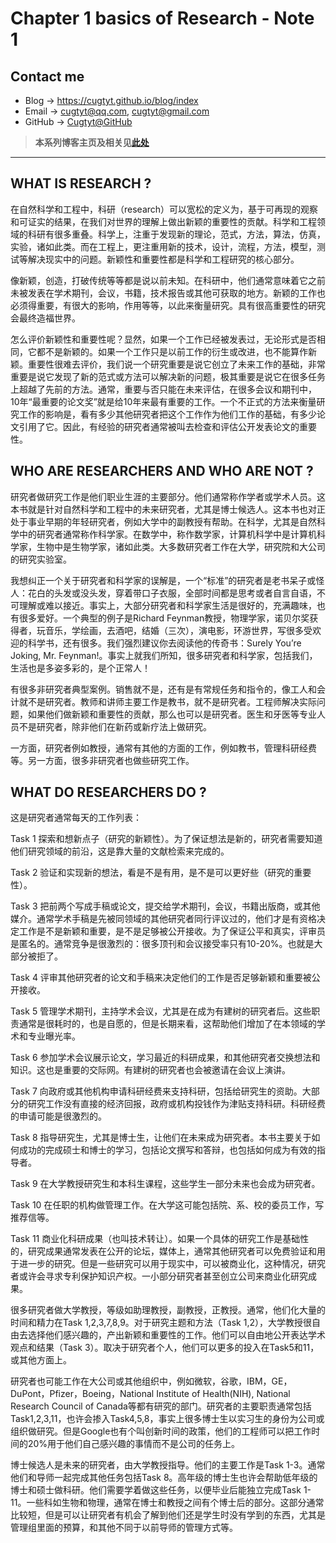 # Chapter 1 basics of Research - Note 1

## Contact me

* Blog -> <https://cugtyt.github.io/blog/index>
* Email -> <cugtyt@qq.com>, <cugtyt@gmail.com>
* GitHub -> [Cugtyt@GitHub](https://github.com/Cugtyt)

> **本系列博客主页及相关见**[**此处**](https://cugtyt.github.io/blog/CYRF/index)

---

## WHAT IS RESEARCH ?

在自然科学和工程中，科研（research）可以宽松的定义为，基于可再现的观察和可证实的结果，在我们对世界的理解上做出新颖的重要性的贡献。科学和工程领域的科研有很多重叠。科学上，注重于发现新的理论，范式，方法，算法，仿真，实验，诸如此类。而在工程上，更注重用新的技术，设计，流程，方法，模型，测试等解决现实中的问题。新颖性和重要性都是科学和工程研究的核心部分。

像新颖，创造，打破传统等等都是说以前未知。在科研中，他们通常意味着它之前未被发表在学术期刊，会议，书籍，技术报告或其他可获取的地方。新颖的工作也必须得重要，有很大的影响，作用等等，以此来衡量研究。具有很高重要性的研究会最终造福世界。

怎么评价新颖性和重要性呢？显然，如果一个工作已经被发表过，无论形式是否相同，它都不是新颖的。如果一个工作只是以前工作的衍生或改进，也不能算作新颖。重要性很难去评价，我们说一个研究重要是说它创立了未来工作的基础，非常重要是说它发现了新的范式或方法可以解决新的问题，极其重要是说它在很多任务上超越了先前的方法。通常，重要与否只能在未来评估，在很多会议和期刊中，10年“最重要的论文奖”就是给10年来最有重要的工作。一个不正式的方法来衡量研究工作的影响是，看有多少其他研究者把这个工作作为他们工作的基础，有多少论文引用了它。因此，有经验的研究者通常被叫去检查和评估公开发表论文的重要性。

## WHO ARE RESEARCHERS AND WHO ARE NOT ?

研究者做研究工作是他们职业生涯的主要部分。他们通常称作学者或学术人员。这本书就是针对自然科学和工程中的未来研究者，尤其是博士候选人。这本书也对正处于事业早期的年轻研究者，例如大学中的副教授有帮助。在科学，尤其是自然科学中的研究者通常称作科学家。在数学中，称作数学家，计算机科学中是计算机科学家，生物中是生物学家，诸如此类。大多数研究者工作在大学，研究院和大公司的研究实验室。

我想纠正一个关于研究者和科学家的误解是，一个“标准”的研究者是老书呆子或怪人：花白的头发或没头发，穿着带口子衣服，全部时间都是思考或者自言自语，不可理解或难以接近。事实上，大部分研究者和科学家生活是很好的，充满趣味，也有很多爱好。一个典型的例子是Richard Feynman教授，物理学家，诺贝尔奖获得者，玩音乐，学绘画，去酒吧，结婚（三次），演电影，环游世界，写很多受欢迎的科学书，还有很多。我们强烈建议你去阅读他的传奇书：Surely You’re Joking, Mr. Feynman!。事实上就我们所知，很多研究者和科学家，包括我们，生活也是多姿多彩的，是个正常人！

有很多非研究者典型案例。销售就不是，还有是有常规任务和指令的，像工人和会计就不是研究者。教师和讲师主要工作是教书，就不是研究者。工程师解决实际问题，如果他们做新颖和重要性的贡献，那么也可以是研究者。医生和牙医等专业人员不是研究者，除非他们在新药或新疗法上做研究。

一方面，研究者例如教授，通常有其他的方面的工作，例如教书，管理科研经费等。另一方面，很多非研究者也做些研究工作。

## WHAT DO RESEARCHERS DO ?

这是研究者通常每天的工作列表：

Task 1 探索和想新点子（研究的新颖性）。为了保证想法是新的，研究者需要知道他们研究领域的前沿，这是靠大量的文献检索来完成的。

Task 2 验证和实现新的想法，看是不是有用，是不是可以更好些（研究的重要性）。

Task 3 把前两个写成手稿或论文，提交给学术期刊，会议，书籍出版商，或其他媒介。通常学术手稿是先被同领域的其他研究者同行评议过的，他们才是有资格决定工作是不是新颖和重要，是不是足够被公开接收。为了保证公平和真实，评审员是匿名的。通常竞争是很激烈的：很多顶刊和会议接受率只有10-20%。也就是大部分被拒了。

Task 4 评审其他研究者的论文和手稿来决定他们的工作是否足够新颖和重要被公开接收。

Task 5 管理学术期刊，主持学术会议，尤其是在成为有建树的研究者后。这些职责通常是很耗时的，也是自愿的，但是长期来看，这帮助他们增加了在本领域的学术和专业曝光率。

Task 6 参加学术会议展示论文，学习最近的科研成果，和其他研究者交换想法和知识。这也是重要的交际网。有建树的研究者也会被邀请在会议上演讲。

Task 7 向政府或其他机构申请科研经费来支持科研，包括给研究生的资助。大部分的研究工作没有直接的经济回报，政府或机构投钱作为津贴支持科研。科研经费的申请可能是很激烈的。

Task 8 指导研究生，尤其是博士生，让他们在未来成为研究者。本书主要关于如何成功的完成硕士和博士的学习，包括论文撰写和答辩，也包括如何成为有效的指导者。

Task 9 在大学教授研究生和本科生课程，这些学生一部分未来也会成为研究者。

Task 10 在任职的机构做管理工作。在大学这可能包括院、系、校的委员工作，写推荐信等。

Task 11 商业化科研成果（也叫技术转让）。如果一个具体的研究工作是基础性的，研究成果通常发表在公开的论坛，媒体上，通常其他研究者可以免费验证和用于进一步的研究。但是一些研究可以用于现实中，可以被商业化，这种情况，研究者或许会寻求专利保护知识产权。一小部分研究者甚至创立公司来商业化研究成果。

很多研究者做大学教授，等级如助理教授，副教授，正教授。通常，他们化大量的时间和精力在Task 1,2,3,7,8,9。对于研究主题和方法（Task 1,2），大学教授很自由去选择他们感兴趣的，产出新颖和重要性的工作。他们可以自由地公开表达学术观点和结果（Task 3）。取决于研究者个人，他们可以更多的投入在Task5和11，或其他方面上。

研究者也可能工作在大公司或其他组织中，例如微软，谷歌，IBM，GE，DuPont，Pfizer，Boeing，National Institute of Health(NIH), National Research Council of Canada等都有研究的部门。研究者的主要职责通常包括Task1,2,3,11，也许会掺入Task4,5,8，事实上很多博士生以实习生的身份为公司或组织做研究。但是Google也有个叫创新时间的政策，他们的工程师可以把工作时间的20%用于他们自己感兴趣的事情而不是公司的任务上。

博士候选人是未来的研究者，由大学教授指导。他们的主要工作是Task 1-3。通常他们和导师一起完成其他任务包括Task 8。高年级的博士生也许会帮助低年级的博士和硕士做科研。他们需要学着做这些任务，以便毕业后能独立完成Task 1-11。一些科如生物和物理，通常在博士和教授之间有个博士后的部分。这部分通常比较短，但是可以让研究者有机会了解到他们还是学生时没有学到的东西，尤其是管理组里面的预算，和其他不同于以前导师的管理方式等。

